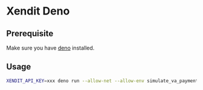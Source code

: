 # Xendit Deno

## Prerequisite

Make sure you have [deno](https://deno.land/manual@v1.11.2/getting_started/installation) installed.

## Usage

```sh
XENDIT_API_KEY=xxx deno run --allow-net --allow-env simulate_va_payment.ts
```
